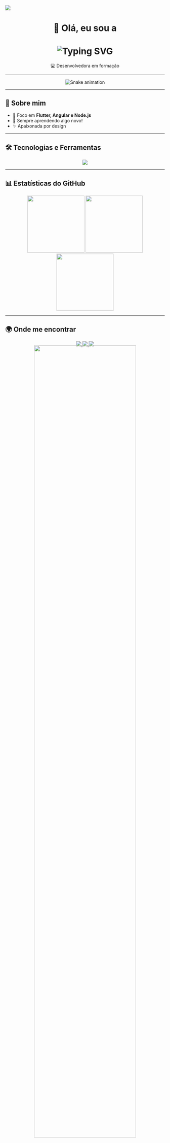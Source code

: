 <img src="https://capsule-render.vercel.app/api?type=waving&color=9370DB&height=120&section=header&animation=twinkling"/>

<h1 align="center">
  🌷 Olá, eu sou a 
</h1>

<h1 align="center">
  <img src="https://readme-typing-svg.herokuapp.com?font=Fira+Code&size=32&duration=2000&pause=500&color=8A2BE2&center=true&vCenter=true&width=435&lines=Nathy+💫" alt="Typing SVG" />
</h1>

<p align="center">
  💻 Desenvolvedora em formação 
</p>

---
<!-- 🐍 Snake animation -->
<p align="center">
  <img src="https://raw.githubusercontent.com/Nathy1208/Nathy1208/output/github-contribution-grid-snake.gif" alt="Snake animation" />
</p>


---

## 💜 Sobre mim
- 🎯 Foco em **Flutter, Angular e Node.js**
- 🌱 Sempre aprendendo algo novo!
- ✨ Apaixonada por design

---

## 🛠️ Tecnologias e Ferramentas
<p align="center">
  <img src="https://skillicons.dev/icons?i=flutter,dart,angular,ts,js,nodejs,firebase,git,github,vscode,postman,figma,mongo,html,css" />
</p>

---

## 📊 Estatísticas do GitHub
<p align="center">
  <img height="180em" src="https://streak-stats.demolab.com?user=Nathy1208&theme=midnight-purple&hide_border=true"/>
  <img height="180em" src="https://github-readme-stats.vercel.app/api?username=Nathy1208&show_icons=true&theme=midnight-purple"/>
  <img height="180em" src="https://github-readme-stats.vercel.app/api/top-langs/?username=Nathy1208&layout=compact&theme=midnight-purple"/>
</p>

---

## 🌍 Onde me encontrar
<p align="center">
  <a href="https://www.linkedin.com/in/seu-usuario" target="_blank">
    <img src="https://img.shields.io/badge/-LinkedIn-9370DB?logo=linkedin&style=for-the-badge"/>
  </a>
  <a href="mailto:seuemail@gmail.com">
    <img src="https://img.shields.io/badge/-Gmail-C9A0DC?logo=gmail&style=for-the-badge"/>
  </a>
  <a href="https://github.com/Nathy1208">
    <img src="https://img.shields.io/badge/-GitHub-8A2BE2?logo=github&style=for-the-badge"/>
  </a>
</p>

<!-- 💐 Rodapé com flores lilás delicadas -->
<p align="center">
  <img src="https://i.pinimg.com/originals/1b/3b/88/1b3b889d8e0de7767aada2724ff99e74.gif" width="80%" style="margin-top: -20px;"/>
</p>

<!-- 🩵 Snoopy fofinho -->
<p align="center">
  <img src="https://i.pinimg.com/originals/f4/7b/b4/f47bb487e55e54e9562a95d6e6206e35.gif" width="400" style="margin-bottom: -10px;"/>
</p>




